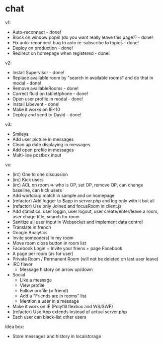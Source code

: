chat
====

v1:
* Auto-reconnect - done!
* Block on window popin (do you want really leave this page?) - done!
* Fix auto-reconnect bug to auto re-subscribe to topics - done!
* Deploy on production - done!
* Redirect on homepage when registered - done!

v2:
* Install Supervisor - done!
* Replace available room by "search in available rooms" and do that in modal - done!
* Remove availableRooms - done!
* Correct fluid on tablet/phone - done!
* Open user profile in modal - done!
* Install Libevent - done!
* Make it works on IE<10
* Deploy and send to David - done!

v3:
* Smileys
* Add user picture in messages
* Clean up date displaying in messages
* Add open profile in messages
* Multi-line postbox input

vx:
* (irc) One to one discussion
* (irc) Kick users
* (irc) ACL on room => who is OP, set OP, remove OP, can change baseline, can kick users
* Add worldcup match in sample and on homepage
* (refactor) Add logger to $app in server.php and log only with it but all
* (refactor) Use only Joined and focusRoom in client.js
* Add statistics: user loggin, user logout, user create/enter/leave a room, user chage title, search for room
* Sanitize all user input in Websocket and implement data control
* Translate in french
* Google Analytics
* Invite someone(s) in my room
* Move room close button in room list
* Facebook Login + Invite your friens + page Facebook
* A page per room (as for user)
* Private Room / Permanent Room (will not be deleted on last user leave)
* IRC flavor
  * Message history on arrow up/down
* Social
  * Like a message
  * View profile
  * Follow profile (= friend)
  * Add a "Friends are in rooms" list
  * Mention a user in a message
* Make it work on IE (Polyfill flexbox and WS/SWF)
* (refactor) Use App extends instead of actual server.php
* Each user can black-list other users

Idea box:
* Store messages and history in localstorage
